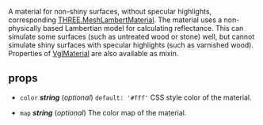 A material for non-shiny surfaces, without specular highlights, corresponding [THREE.MeshLambertMaterial](https://threejs.org/docs/index.html#api/materials/MeshLambertMaterial). The material uses a non-physically based Lambertian model for calculating reflectance. This can simulate some surfaces (such as untreated wood or stone) well, but cannot simulate shiny surfaces with specular highlights (such as varnished wood). Properties of [VglMaterial](vgl-material) are also available as mixin. 



## props 
- `color` ***string*** (*optional*) `default: '#fff'` 
CSS style color of the material. 

- `map` ***string*** (*optional*) 
The color map of the material. 



